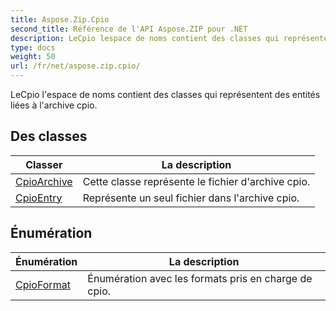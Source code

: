 ```yaml
---
title: Aspose.Zip.Cpio
second_title: Référence de l'API Aspose.ZIP pour .NET
description: LeCpio lespace de noms contient des classes qui représentent des entités liées à larchive cpio.
type: docs
weight: 50
url: /fr/net/aspose.zip.cpio/
---
```

LeCpio l'espace de noms contient des classes qui représentent des entités liées à l'archive cpio.

## Des classes

| Classer | La description |
| --- | --- |
| [CpioArchive](./cpioarchive/) | Cette classe représente le fichier d'archive cpio. |
| [CpioEntry](./cpioentry/) | Représente un seul fichier dans l'archive cpio. |
## Énumération

| Énumération | La description |
| --- | --- |
| [CpioFormat](./cpioformat/) | Énumération avec les formats pris en charge de cpio. |


